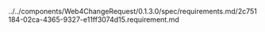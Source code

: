 ../../components/Web4ChangeRequest/0.1.3.0/spec/requirements.md/2c751184-02ca-4365-9327-e11ff3074d15.requirement.md